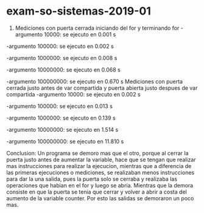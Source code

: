 # exam-so-sistemas-2019-01

1. Mediciones con puerta cerrada iniciando del for y terminando for 
-argumento 10000: se ejecuto en 0.001 s

-argumento 100000: se ejecuto en 0.002 s

-argumento 1000000: se ejecuto en 0.008 s

-argumento 10000000: se ejecuto en 0.068 s

-argumento 100000000: se ejecuto en 0.670 s
Mediciones con puerta cerrada justo antes de var compartida y puerta abierta justo despues de var compartida
-argumento 10000: se ejecuto en 0.002 s

-argumento 100000: se ejecuto en 0.013 s

-argumento 1000000: se ejecuto en 0.139 s

-argumento 10000000: se ejecuto en 1.514 s

-argumento 100000000: se ejecuto en 11.810 s

Conclusion: Un programa se demoro mas que el otro, porque al cerrar la puerta justo antes de aumentar la variable, hace que se tengan que realizar mas instrucciones para realizar la ejecucion, mientras que a diferencia de las primeras ejecuciones o mediciones, se realizaban menos instrucciones para dar la una salida, pues la puerta solo se cerraba y realizaba las operaciones que habian en el for y luego se abria. Mientras que la demora consiste en que la puerta se tenia que cerrar y volver a abrir a costa del aumento de la variable counter. Por esto las salidas se demoraron un poco mas.

